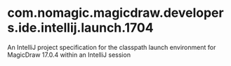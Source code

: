 com.nomagic.magicdraw.developers.ide.intellij.launch.1704
=========================================================

An IntelliJ project specification for the classpath launch environment for MagicDraw 17.0.4 within an IntelliJ session
